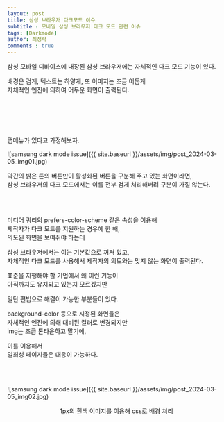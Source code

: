 ```yaml
---
layout: post
title: 삼성 브라우저 다크모드 이슈
subtitle : 모바일 삼성 브라우저 다크 모드 관련 이슈
tags: [Darkmode]
author: 최정락
comments : true
---
```


삼성 모바일 디바이스에 내장된 삼성 브라우저에는
자체적인 다크 모드 기능이 있다.

배경은 검게, 텍스트는 하얗게, 또 이미지는 조금 어둡게  
자체적인 엔진에 의하여 어두운 화면이 출력된다.

<br/><br/><br/><br/>

탭메뉴가 있다고 가정해보자. 

![samsung dark mode issue]({{ site.baseurl }}/assets/img/post_2024-03-05_img01.jpg)

약간의 밝은 톤의 버튼만이 활성화된 버튼을 구분해 주고 있는 화면이라면,  
삼성 브라우저의 다크 모드에서는 이를 전부 검게 처리해버려 구분이 가질 않는다.

<br/><br/>

미디어 쿼리의 prefers-color-scheme 같은 속성을 이용해  
제작자가 다크 모드를 지원하는 경우에 한 해,  
의도된 화면을 보여줘야 하는데  

삼성 브라우저에서는 이는 기본값으로 꺼져 있고,  
자체적인 다크 모드를 사용해서 제작자의 의도와는 맞지 않는 화면이 출력된다.  

표준을 지행해야 할 기업에서 왜 이런 기능이  
아직까지도 유지되고 있는지 모르겠지만  

일단 편법으로 해결이 가능한 부분들이 있다.

background-color 등으로 지정된 화면들은  
자체적인 엔진에 의해 대비된 컬러로 변경되지만  
img는 조금 톤타운하고 말기에,

이를 이용해서  
일회성 페이지들은 대응이 가능하다.

<br/><br/>

![samsung dark mode issue]({{ site.baseurl }}/assets/img/post_2024-03-05_img02.jpg) 
<center>1px의 흰색 이미지를 이용해 css로 배경 처리</center>
